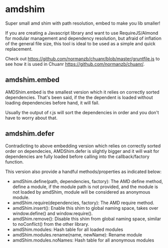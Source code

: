 amdshim
=======

Super small amd shim with path resolution, embed to make you lib smaller!

If you are creating a Javascript library and want to use RequireJS/Almond for modular management and dependency resolution, but afraid of inflation of the general file size, this tool is ideal to be used as a simple and quick replacement.

Check out <https://github.com/normanzb/chuanr/blob/master/gruntfile.js> to see how it is used in Chuanr <https://github.com/normanzb/chuanr/>.

amdshim.embed
-------------

AMDShim.embed is the smallest version which it relies on correctly sorted dependencies. That's been said, if the the dependent is loaded without loading dependencies before hand, it will fail.

Usually the output of r.js will sort the dependencies in order and you don't have to worry about that.

amdshim.defer
-------------

Contradicting to above embedding version which relies on correctly sorted order on dependecies, AMDShim.defer is slightly bigger and it will wait for dependencies are fully loaded before calling into the callback/factory function.

This version also provide a handful methods/properties as indicated below:

* amdShim.define(path<optional>, dependencies<optional>, factory): The AMD define method, define a module, if the module path is not provided, and the module is not loaded by amdShim, module will be considered as anonymous module.
* amdShim.require(dependencies, factory): The AMD require method.
* amdShim.insert(): Enable this shim to global naming space, takes over window.define() and window.require().
* amdShim.remove(): Disable this shim from global naming space, similar to noConflict() from the other library.
* amdShim.modules: Hash table for all loaded modules
* amdShim.modules.rename(name, newName): Rename module
* amdShim.modules.noNames: Hash table for all anonymous modules